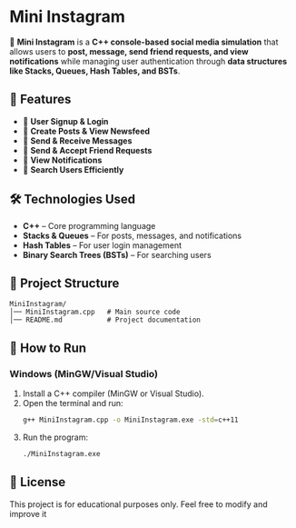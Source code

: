 # Mini Instagram

📱 **Mini Instagram** is a **C++ console-based social media simulation** that allows users to **post, message, send friend requests, and view notifications** while managing user authentication through **data structures like Stacks, Queues, Hash Tables, and BSTs**.

## 🌟 Features

- 👤 **User Signup & Login**
- 📝 **Create Posts & View Newsfeed**
- 💬 **Send & Receive Messages**
- 🤝 **Send & Accept Friend Requests**
- 🔔 **View Notifications**
- 🔎 **Search Users Efficiently**

## 🛠️ Technologies Used

- **C++** – Core programming language
- **Stacks & Queues** – For posts, messages, and notifications
- **Hash Tables** – For user login management
- **Binary Search Trees (BSTs)** – For searching users

## 📂 Project Structure

```
MiniInstagram/
│── MiniInstagram.cpp   # Main source code
│── README.md           # Project documentation
```

## 🚀 How to Run

### **Windows (MinGW/Visual Studio)**

1. Install a C++ compiler (MinGW or Visual Studio).
2. Open the terminal and run:
   ```sh
   g++ MiniInstagram.cpp -o MiniInstagram.exe -std=c++11
   ```
3. Run the program:
   ```sh
   ./MiniInstagram.exe
   ```

## 📜 License

This project is for educational purposes only. Feel free to modify and improve it

